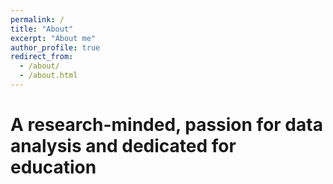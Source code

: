 ```yaml
---
permalink: /
title: "About"
excerpt: "About me"
author_profile: true
redirect_from: 
  - /about/
  - /about.html
---
```



A research-minded, passion for data analysis and dedicated for education
======



